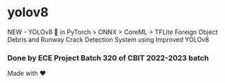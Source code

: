 # yolov8
NEW - YOLOv8 🚀 in PyTorch > ONNX > CoreML > TFLite
Foreign Object Debris and Runway Crack Detection System using Improved YOLOv8
### Done by ECE Project Batch 320 of CBIT 2022-2023 batch
Made with ❤️
